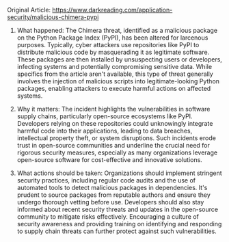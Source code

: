 Original Article: https://www.darkreading.com/application-security/malicious-chimera-pypi

1) What happened: The Chimera threat, identified as a malicious package on the Python Package Index (PyPI), has been altered for larcenous purposes. Typically, cyber attackers use repositories like PyPI to distribute malicious code by masquerading it as legitimate software. These packages are then installed by unsuspecting users or developers, infecting systems and potentially compromising sensitive data. While specifics from the article aren't available, this type of threat generally involves the injection of malicious scripts into legitimate-looking Python packages, enabling attackers to execute harmful actions on affected systems.

2) Why it matters: The incident highlights the vulnerabilities in software supply chains, particularly open-source ecosystems like PyPI. Developers relying on these repositories could unknowingly integrate harmful code into their applications, leading to data breaches, intellectual property theft, or system disruptions. Such incidents erode trust in open-source communities and underline the crucial need for rigorous security measures, especially as many organizations leverage open-source software for cost-effective and innovative solutions.

3) What actions should be taken: Organizations should implement stringent security practices, including regular code audits and the use of automated tools to detect malicious packages in dependencies. It's prudent to source packages from reputable authors and ensure they undergo thorough vetting before use. Developers should also stay informed about recent security threats and updates in the open-source community to mitigate risks effectively. Encouraging a culture of security awareness and providing training on identifying and responding to supply chain threats can further protect against such vulnerabilities.